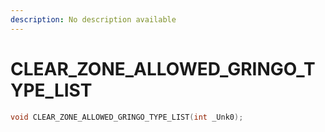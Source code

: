 ```yaml
---
description: No description available 
---
```


# CLEAR_ZONE_ALLOWED_GRINGO_TYPE_LIST

```cpp
void CLEAR_ZONE_ALLOWED_GRINGO_TYPE_LIST(int _Unk0);
```